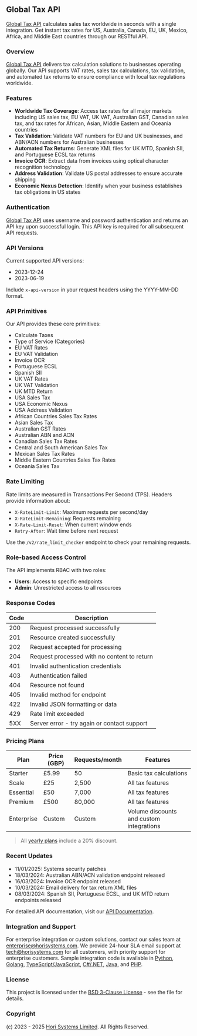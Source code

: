 ## Global Tax API

[Global Tax API](https://horisystems.com/global-tax-api/) calculates sales tax worldwide in seconds with a single integration. Get instant tax rates for US, Australia, Canada, EU, UK, Mexico, Africa, and Middle East countries through our RESTful API.

### Overview

[Global Tax API](https://horisystems.com/global-tax-api/) delivers tax calculation solutions to businesses operating globally. Our API supports VAT rates, sales tax calculations, tax validation, and automated tax returns to ensure compliance with local tax regulations worldwide.

### Features

* **Worldwide Tax Coverage**: Access tax rates for all major markets including US sales tax, EU VAT, UK VAT, Australian GST, Canadian sales tax, and tax rates for African, Asian, Middle Eastern and Oceania countries
* **Tax Validation**: Validate VAT numbers for EU and UK businesses, and ABN/ACN numbers for Australian businesses
* **Automated Tax Returns**: Generate XML files for UK MTD, Spanish SII, and Portuguese ECSL tax returns
* **Invoice OCR**: Extract data from invoices using optical character recognition technology
* **Address Validation**: Validate US postal addresses to ensure accurate shipping
* **Economic Nexus Detection**: Identify when your business establishes tax obligations in US states

### Authentication

[Global Tax API](https://horisystems.com/global-tax-api/) uses username and password authentication and returns an API key upon successful login. This API key is required for all subsequent API requests.

### API Versions

Current supported API versions:
- 2023-12-24
- 2023-06-19

Include `x-api-version` in your request headers using the YYYY-MM-DD format.

### API Primitives

Our API provides these core primitives:

* Calculate Taxes
* Type of Service (Categories)
* EU VAT Rates
* EU VAT Validation
* Invoice OCR
* Portuguese ECSL
* Spanish SII
* UK VAT Rates
* UK VAT Validation
* UK MTD Return
* USA Sales Tax
* USA Economic Nexus
* USA Address Validation
* African Countries Sales Tax Rates
* Asian Sales Tax
* Australian GST Rates
* Australian ABN and ACN
* Canadian Sales Tax Rates
* Central and South American Sales Tax
* Mexican Sales Tax Rates
* Middle Eastern Countries Sales Tax Rates
* Oceania Sales Tax

### Rate Limiting

Rate limits are measured in Transactions Per Second (TPS). Headers provide information about:
- `X-RateLimit-Limit`: Maximum requests per second/day
- `X-RateLimit-Remaining`: Requests remaining
- `X-Rate-Limit-Reset`: When current window ends
- `Retry-After`: Wait time before next request

Use the `/v2/rate_limit_checker` endpoint to check your remaining requests.

### Role-based Access Control

The API implements RBAC with two roles:
- **Users**: Access to specific endpoints
- **Admin**: Unrestricted access to all resources

### Response Codes

| Code | Description |
|------|-------------|
| 200 | Request processed successfully |
| 201 | Resource created successfully |
| 202 | Request accepted for processing |
| 204 | Request processed with no content to return |
| 401 | Invalid authentication credentials |
| 403 | Authentication failed |
| 404 | Resource not found |
| 405 | Invalid method for endpoint |
| 422 | Invalid JSON formatting or data |
| 429 | Rate limit exceeded |
| 5XX | Server error - try again or contact support |

### Pricing Plans

| Plan | Price (GBP) | Requests/month | Features |
|------|-------------|----------------|----------|
| Starter | £5.99 | 50 | Basic tax calculations |
| Scale | £25 | 2,500 | All tax features |
| Essential | £50 | 7,000 | All tax features |
| Premium | £500 | 80,000 | All tax features |
| Enterprise | Custom | Custom | Volume discounts and custom integrations |

> All [yearly plans](https://horisystems.com/global-tax-api/) include a 20% discount.

### Recent Updates

- 11/01/2025: Systems security patches
- 18/03/2024: Australian ABN/ACN validation endpoint released
- 16/03/2024: Invoice OCR endpoint released
- 10/03/2024: Email delivery for tax return XML files
- 08/03/2024: Spanish SII, Portuguese ECSL, and UK MTD return endpoints released

For detailed API documentation, visit our [API Documentation](https://globaltaxapi.horisystems.com/).

### Integration and Support

For enterprise integration or custom solutions, contact our sales team at [enterprise@horisystems.com](mailto:enterprise@horisystems.com). We provide 24-hour SLA email support at [tech@horisystems.com](mailto:tech@horisystems.com) for all customers, with priority support for enterprise customers. Sample integration code is available in [Python](https://gist.github.com/0xnu/529077809c6840d497c0047ad1ee8fae#file-global_sales_tax-py), [Golang](https://gist.github.com/0xnu/529077809c6840d497c0047ad1ee8fae#file-main-go), [TypeScript/JavaScript](https://gist.github.com/0xnu/529077809c6840d497c0047ad1ee8fae#file-globalsalestaxcalculator-ts), [C#/.NET](https://gist.github.com/0xnu/529077809c6840d497c0047ad1ee8fae#file-global_sales_tax-cs), [Java](https://gist.github.com/0xnu/529077809c6840d497c0047ad1ee8fae#file-global_sales_tax_calculator-java), and [PHP](https://gist.github.com/0xnu/529077809c6840d497c0047ad1ee8fae#file-global_sales_tax_calculator-php).

### License

This project is licensed under the [BSD 3-Clause License](LICENSE) - see the file for details.

### Copyright

(c) 2023 - 2025 [Hori Systems Limited](https://horisystems.com). All Rights Reserved.